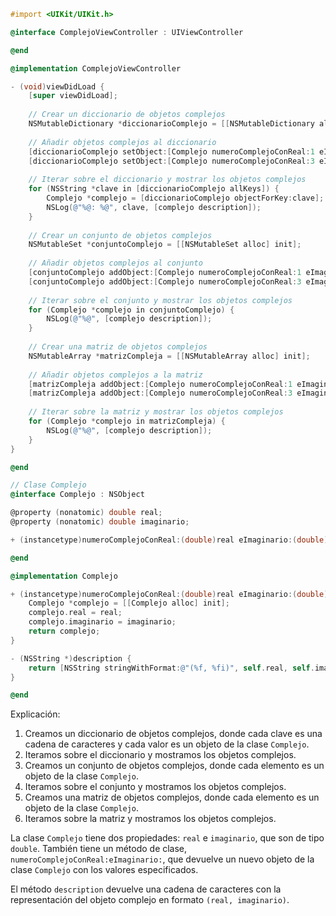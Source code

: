 ```objective-c
#import <UIKit/UIKit.h>

@interface ComplejoViewController : UIViewController

@end

@implementation ComplejoViewController

- (void)viewDidLoad {
    [super viewDidLoad];
    
    // Crear un diccionario de objetos complejos
    NSMutableDictionary *diccionarioComplejo = [[NSMutableDictionary alloc] init];
    
    // Añadir objetos complejos al diccionario
    [diccionarioComplejo setObject:[Complejo numeroComplejoConReal:1 eImaginario:2] forKey:@"Complejo1"];
    [diccionarioComplejo setObject:[Complejo numeroComplejoConReal:3 eImaginario:4] forKey:@"Complejo2"];
    
    // Iterar sobre el diccionario y mostrar los objetos complejos
    for (NSString *clave in [diccionarioComplejo allKeys]) {
        Complejo *complejo = [diccionarioComplejo objectForKey:clave];
        NSLog(@"%@: %@", clave, [complejo description]);
    }
    
    // Crear un conjunto de objetos complejos
    NSMutableSet *conjuntoComplejo = [[NSMutableSet alloc] init];
    
    // Añadir objetos complejos al conjunto
    [conjuntoComplejo addObject:[Complejo numeroComplejoConReal:1 eImaginario:2]];
    [conjuntoComplejo addObject:[Complejo numeroComplejoConReal:3 eImaginario:4]];
    
    // Iterar sobre el conjunto y mostrar los objetos complejos
    for (Complejo *complejo in conjuntoComplejo) {
        NSLog(@"%@", [complejo description]);
    }
    
    // Crear una matriz de objetos complejos
    NSMutableArray *matrizCompleja = [[NSMutableArray alloc] init];
    
    // Añadir objetos complejos a la matriz
    [matrizCompleja addObject:[Complejo numeroComplejoConReal:1 eImaginario:2]];
    [matrizCompleja addObject:[Complejo numeroComplejoConReal:3 eImaginario:4]];
    
    // Iterar sobre la matriz y mostrar los objetos complejos
    for (Complejo *complejo in matrizCompleja) {
        NSLog(@"%@", [complejo description]);
    }
}

@end

// Clase Complejo
@interface Complejo : NSObject

@property (nonatomic) double real;
@property (nonatomic) double imaginario;

+ (instancetype)numeroComplejoConReal:(double)real eImaginario:(double)imaginario;

@end

@implementation Complejo

+ (instancetype)numeroComplejoConReal:(double)real eImaginario:(double)imaginario {
    Complejo *complejo = [[Complejo alloc] init];
    complejo.real = real;
    complejo.imaginario = imaginario;
    return complejo;
}

- (NSString *)description {
    return [NSString stringWithFormat:@"(%f, %fi)", self.real, self.imaginario];
}

@end
```

Explicación:

1. Creamos un diccionario de objetos complejos, donde cada clave es una cadena de caracteres y cada valor es un objeto de la clase `Complejo`.
2. Iteramos sobre el diccionario y mostramos los objetos complejos.
3. Creamos un conjunto de objetos complejos, donde cada elemento es un objeto de la clase `Complejo`.
4. Iteramos sobre el conjunto y mostramos los objetos complejos.
5. Creamos una matriz de objetos complejos, donde cada elemento es un objeto de la clase `Complejo`.
6. Iteramos sobre la matriz y mostramos los objetos complejos.

La clase `Complejo` tiene dos propiedades: `real` e `imaginario`, que son de tipo `double`. También tiene un método de clase, `numeroComplejoConReal:eImaginario:`, que devuelve un nuevo objeto de la clase `Complejo` con los valores especificados.

El método `description` devuelve una cadena de caracteres con la representación del objeto complejo en formato `(real, imaginario)`.